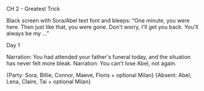 CH 2 - Greatest Trick

Black screen with Sora/Abel text font and bleeps:
“One minute, you were here.
Then just like that, you were gone.
Don't worry, I'll get you back.
You'll always be my ...”

Day 1

Narration: You had attended your father's funeral today, and the situation has never felt more bleak.
Narration: You can't lose Abel, not again.

{Party: Sora, Billie, Connor, Maeve, Floris + optional Milan} {Absent: Abel, Lena, Claire, Tai + optional Milan}



